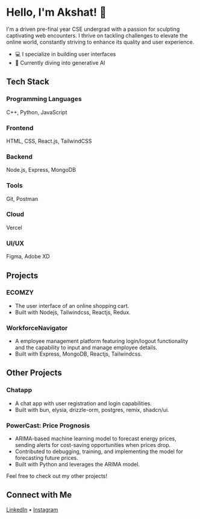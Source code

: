 # Hello, I'm Akshat! 👋

I'm a driven pre-final year CSE undergrad with a passion for sculpting captivating web encounters. I thrive on tackling challenges to elevate the online world, constantly striving to enhance its quality and user experience.

- 💻 I specialize in building user interfaces
- 🚀 Currently diving into generative AI 

## Tech Stack

### Programming Languages
C++, Python, JavaScript

### Frontend
HTML, CSS, React.js, TailwindCSS

### Backend
Node.js, Express, MongoDB

### Tools
Git, Postman

### Cloud
Vercel

### UI/UX
Figma, Adobe XD

## Projects

### ECOMZY
- The user interface of an online shopping cart.
- Built with Nodejs, Tailwindcss, Reactjs, Redux.

### WorkforceNavigator
- A employee management platform featuring login/logout functionality and the capability to input and manage employee details.
- Built with Express, MongoDB, Reactjs, Tailwindcss.

## Other Projects

### Chatapp
- A chat app with user registration and login capabilities.
- Built with bun, elysia, drizzle-orm, postgres, remix, shadcn/ui.

### PowerCast: Price Prognosis
- ARIMA-based machine learning model to forecast energy prices, sending alerts for cost-saving opportunities when prices drop.
- Contributed to debugging, training, and implementing the model for forecasting future prices.
- Built with Python and leverages the ARIMA model.

Feel free to check out my other projects!

## Connect with Me

[LinkedIn](https://www.linkedin.com/in/singh-akshat/) • [Instagram](https://www.instagram.com/akshat.1106/) 
